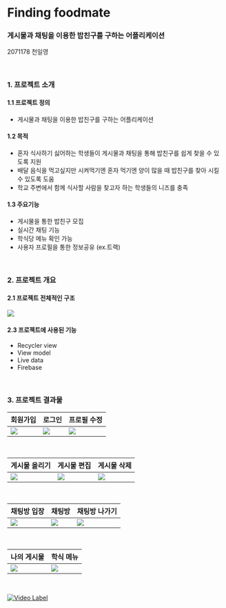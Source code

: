 # Finding foodmate
### 게시물과 채팅을 이용한 밥친구를 구하는 어플리케이션
2071178 천일영

<br/>

### 1. 프로젝트 소개

#### 1.1 프로젝트 정의
* 게시물과 채팅을 이용한 밥친구를 구하는 어플리케이션
#### 1.2 목적
* 혼자 식사하기 싫어하는 학생들이 게시물과 채팅을 통해 밥친구를 쉽게 찾을 수 있도록 지원
* 배달 음식을 먹고싶지만 시켜먹기엔 혼자 먹기엔 양이 많을 때 밥친구를 찾아 시킬 수 있도록 도움
* 학교 주변에서 함께 식사할 사람을 찾고자 하는 학생들의 니즈를 충족
#### 1.3 주요기능
* 게시물을 통한 밥친구 모집
* 실시간 채팅 기능
* 학식당 메뉴 확인 가능
* 사용자 프로필을 통한 정보공유 (ex.트랙)

<br/>

### 2. 프로젝트 개요
#### 2.1 프로젝트 전체적인 구조
<img src = "https://github.com/Cheonilyeong/Finding-foodmate/assets/147039081/53b241a6-2fcf-4be2-8e9e-5d3a00919c8f">

#### 2.3 프로젝트에 사용된 기능
* Recycler view
* View model
* Live data
* Firebase

<br/>

### 3. 프로젝트 결과물
| 회원가입 | 로그인 | 프로필 수정 |
| --- | --- | --- |
|<img src = "https://github.com/Cheonilyeong/Finding-foodmate/assets/147039081/097960cc-fff4-48b9-af38-a455bd4c1ebd"> | <img src = "https://github.com/Cheonilyeong/Finding-foodmate/assets/147039081/985967b6-ccc6-47d9-8fa2-4da9976a7561">|<img src = "https://github.com/Cheonilyeong/Finding-foodmate/assets/147039081/94a9c64b-7fc1-4442-abe5-45770e37da7e">|

<br/>

| 게시물 올리기 | 게시물 편집 | 게시물 삭제 |
| --- | --- | --- |
|<img src = "https://github.com/Cheonilyeong/Finding-foodmate/assets/147039081/175ebdeb-f217-4835-a1ae-8e53121f5015">|<img src = "https://github.com/Cheonilyeong/Finding-foodmate/assets/147039081/bd13dc3a-d0c9-44d9-87cb-8aecbadf9b70">|<img src = "https://github.com/Cheonilyeong/Finding-foodmate/assets/147039081/49149191-b8d7-4e40-a026-6e83062154de">| 

<br/>

| 채팅방 입장 | 채팅방 | 채팅방 나가기 |
| --- | --- | --- |
|<img src = "https://github.com/Cheonilyeong/Finding-foodmate/assets/147039081/6b037056-ed57-4976-85a3-12a019f73a59">|<img src = "https://github.com/Cheonilyeong/Finding-foodmate/assets/147039081/3b87528a-0a56-4b05-9827-e369feda7240">|<img src = "https://github.com/Cheonilyeong/Finding-foodmate/assets/147039081/2722ea65-5faf-437f-b9cb-7b31c5d4a5ae">|

<br/>

| 나의 게시물 | 학식 메뉴 |
| --- | --- |
|<img src = "https://github.com/Cheonilyeong/Finding-foodmate/assets/147039081/ad2b14d6-bcea-49fb-bb15-b17e2b8cf54e">|<img src = "https://github.com/Cheonilyeong/Finding-foodmate/assets/147039081/81afa0e5-604a-4e63-b5b7-b6454347d718">|

<br/>

[![Video Label](http://img.youtube.com/vi/7-AnTPpGedE/0.jpg)](https://youtu.be/7-AnTPpGedE)

